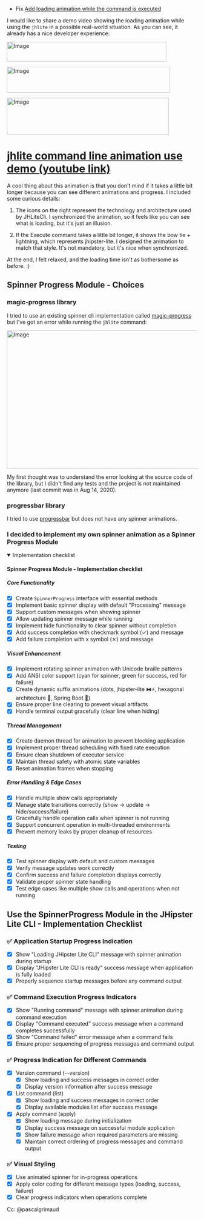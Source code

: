 - Fix [Add loading animation while the command is executed](https://github.com/seed4j/seed4j-cli/issues/13)

I would like to share a demo video showing the loading animation while using the `jhlite` in a possible real-world situation. As you can see, it already has a nice developer experience:

[<img width="421" height="52" alt="Image" src="https://github.com/user-attachments/assets/7564de88-da35-4d42-880c-3163c421e6f7" />](https://youtu.be/BNsp-5JTHkA)

[<img width="431" height="68" alt="Image" src="https://github.com/user-attachments/assets/79db4461-f6d2-4e84-b780-34f96ef18f43" />](https://youtu.be/BNsp-5JTHkA)

[<img width="428" height="97" alt="Image" src="https://github.com/user-attachments/assets/58f65bcc-c62e-4253-9951-8285959d59f4" />](https://youtu.be/BNsp-5JTHkA)

# [jhlite command line animation use demo (youtube link)](https://youtu.be/BNsp-5JTHkA)

A cool thing about this animation is that you don't mind if it takes a little bit longer because you can see different animations and progress. I included some curious details:

1) The icons on the right represent the technology and architecture used by JHLiteCli. I synchronized the animation, so it feels like you can see what is loading, but it's just an illusion.

2) If the Execute command takes a little bit longer, it shows the bow tie + lightning, which represents jhipster-lite. I designed the animation to match that style. It's not mandatory, but it's nice when synchronized.

At the end, I felt relaxed, and the loading time isn't as bothersome as before. :)

## Spinner Progress Module - Choices

### magic-progress library
I tried to use an existing spinner cli implementation called [magic-progress](https://github.com/lukfor/magic-progress) but I've got an error while running the `jhlite` command:

<img width="994" height="364" alt="Image" src="https://github.com/user-attachments/assets/1d11d0f3-248b-48ec-b087-d585147e5095" />

My first thought was to understand the error looking at the source code of the library, but I didn't find any tests and the project is not maintained anymore (last commit was in Aug 14, 2020).

### progressbar library
I tried to use [progressbar](https://github.com/ctongfei/progressbar) but does not have any spinner animations.

### I decided to implement my own spinner animation as a Spinner Progress Module

<details open>
<summary>Implementation checklist</summary>

#### Spinner Progress Module - Implementation checklist

##### Core Functionality
- [x] Create `SpinnerProgress` interface with essential methods
- [x] Implement basic spinner display with default "Processing" message
- [x] Support custom messages when showing spinner
- [x] Allow updating spinner message while running
- [x] Implement hide functionality to clear spinner without completion
- [x] Add success completion with checkmark symbol (✓) and message
- [x] Add failure completion with x symbol (✗) and message

##### Visual Enhancement
- [x] Implement rotating spinner animation with Unicode braille patterns
- [x] Add ANSI color support (cyan for spinner, green for success, red for failure)
- [x] Create dynamic suffix animations (dots, jhipster-lite ⧓⚡, hexagonal architecture 💎, Spring Boot 🍃)
- [x] Ensure proper line clearing to prevent visual artifacts
- [x] Handle terminal output gracefully (clear line when hiding)

##### Thread Management
- [x] Create daemon thread for animation to prevent blocking application
- [x] Implement proper thread scheduling with fixed rate execution
- [x] Ensure clean shutdown of executor service
- [x] Maintain thread safety with atomic state variables
- [x] Reset animation frames when stopping

##### Error Handling & Edge Cases
- [x] Handle multiple show calls appropriately
- [x] Manage state transitions correctly (show → update → hide/success/failure)
- [x] Gracefully handle operation calls when spinner is not running
- [x] Support concurrent operation in multi-threaded environments
- [x] Prevent memory leaks by proper cleanup of resources

##### Testing
- [x] Test spinner display with default and custom messages
- [x] Verify message updates work correctly
- [x] Confirm success and failure completion displays correctly
- [x] Validate proper spinner state handling
- [x] Test edge cases like multiple show calls and operations when not running

</details>

## Use the SpinnerProgress Module in the JHipster Lite CLI - Implementation Checklist

### ✅ Application Startup Progress Indication
- [x] Show "Loading JHipster Lite CLI" message with spinner animation during startup
- [x] Display "JHipster Lite CLI is ready" success message when application is fully loaded
- [x] Properly sequence startup messages before any command output

### ✅ Command Execution Progress Indicators
- [x] Show "Running command" message with spinner animation during command execution
- [x] Display "Command executed" success message when a command completes successfully
- [x] Show "Command failed" error message when a command fails
- [x] Ensure proper sequencing of progress messages and command output

### ✅ Progress Indication for Different Commands
- [x] Version command (--version)
  - [x] Show loading and success messages in correct order
  - [x] Display version information after success message
- [x] List command (list)
  - [x] Show loading and success messages in correct order
  - [x] Display available modules list after success message
- [x] Apply command (apply)
  - [x] Show loading message during initialization
  - [x] Display success message on successful module application
  - [x] Show failure message when required parameters are missing
  - [x] Maintain correct ordering of progress messages and command output

### ✅ Visual Styling
- [x] Use animated spinner for in-progress operations
- [x] Apply color coding for different message types (loading, success, failure)
- [x] Clear progress indicators when operations complete

Cc: @pascalgrimaud 

